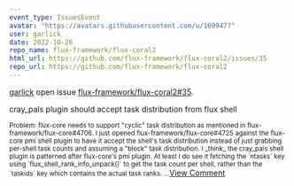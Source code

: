 ```yaml
---
event_type: IssuesEvent
avatar: "https://avatars.githubusercontent.com/u/169947?"
user: garlick
date: 2022-10-26
repo_name: flux-framework/flux-coral2
html_url: https://github.com/flux-framework/flux-coral2/issues/35
repo_url: https://github.com/flux-framework/flux-coral2
---
```


<a href='https://github.com/garlick' target='_blank'>garlick</a> open issue <a href='https://github.com/flux-framework/flux-coral2/issues/35' target='_blank'>flux-framework/flux-coral2#35</a>.

<p>cray_pals plugin should accept task distribution from flux shell</p><small>Problem: flux-core needs to support "cyclic" task distribution as mentioned in flux-framework/flux-core#4706.  I just opened flux-framework/flux-core#4725  against the flux-core pmi shell plugin to have it accept the shell's task distribution instead of just grabbing per-shell task counts and assuming a "block" task distribution.   I _think_ the cray_pals shell plugin is patterned after flux-core's pmi plugin.  At least I do see it fetching the `ntasks` key using `flux_shell_rank_info_unpack()` to get the task count per shell, rather than the `taskids` key which contains the actual task ranks....</small><a href='https://github.com/flux-framework/flux-coral2/issues/35' target='_blank'>View Comment</a>